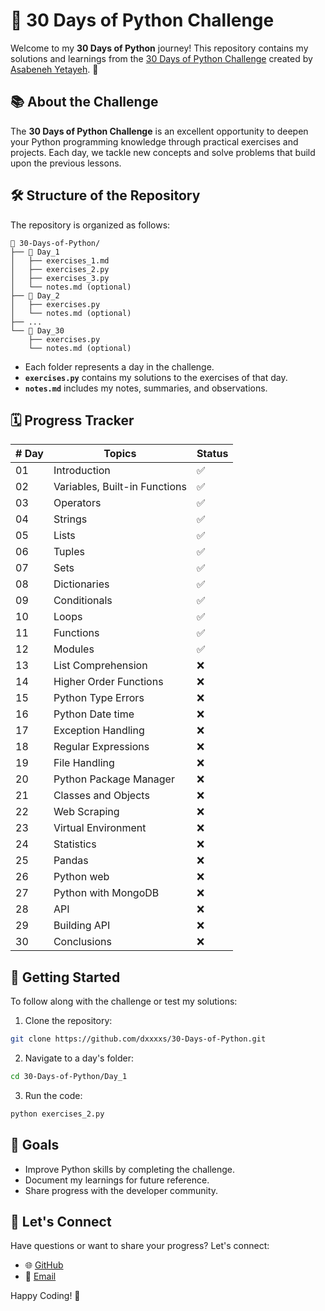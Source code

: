 # 🐍 30 Days of Python Challenge

Welcome to my **30 Days of Python** journey! This repository contains my solutions and learnings from the [30 Days of Python Challenge](https://github.com/Asabeneh/30-Days-Of-Python) created by [Asabeneh Yetayeh](https://github.com/Asabeneh). 🚀

## 📚 About the Challenge

The **30 Days of Python Challenge** is an excellent opportunity to deepen your Python programming knowledge through practical exercises and projects. Each day, we tackle new concepts and solve problems that build upon the previous lessons.

## 🛠️ Structure of the Repository

The repository is organized as follows:

```plaintext
📂 30-Days-of-Python/
├── 📁 Day_1
│   ├── exercises_1.md
│   ├── exercises_2.py
│   ├── exercises_3.py
│   └── notes.md (optional)
├── 📁 Day_2
│   ├── exercises.py
│   └── notes.md (optional)
├── ...
└── 📁 Day_30
    ├── exercises.py
    └── notes.md (optional)
```

- Each folder represents a day in the challenge.
- **`exercises.py`** contains my solutions to the exercises of that day.
- **`notes.md`** includes my notes, summaries, and observations.

## 🗓️ Progress Tracker

| # Day | Topics                        | Status |
| ----- | ----------------------------- | ------ |
| 01    | Introduction                  | ✅      |
| 02    | Variables, Built-in Functions | ✅      |
| 03    | Operators                     | ✅      |
| 04    | Strings                       | ✅      |
| 05    | Lists                         | ✅      |
| 06    | Tuples                        | ✅      |
| 07    | Sets                          | ✅      |
| 08    | Dictionaries                  | ✅      |
| 09    | Conditionals                  | ✅      |
| 10    | Loops                         | ✅      |
| 11    | Functions                     | ✅      |
| 12    | Modules                       | ✅      |
| 13    | List Comprehension            | ❌      |
| 14    | Higher Order Functions        | ❌      |
| 15    | Python Type Errors            | ❌      |
| 16    | Python Date time              | ❌      |
| 17    | Exception Handling            | ❌      |
| 18    | Regular Expressions           | ❌      |
| 19    | File Handling                 | ❌      |
| 20    | Python Package Manager        | ❌      |
| 21    | Classes and Objects           | ❌      |
| 22    | Web Scraping                  | ❌      |
| 23    | Virtual Environment           | ❌      |
| 24    | Statistics                    | ❌      |
| 25    | Pandas                        | ❌      |
| 26    | Python web                    | ❌      |
| 27    | Python with MongoDB           | ❌      |
| 28    | API                           | ❌      |
| 29    | Building API                  | ❌      |
| 30    | Conclusions                   | ❌      |


## 🚀 Getting Started

To follow along with the challenge or test my solutions:

1. Clone the repository:
```bash
git clone https://github.com/dxxxxs/30-Days-of-Python.git
```

2. Navigate to a day's folder:
```bash
cd 30-Days-of-Python/Day_1
```

3. Run the code:
```bash
python exercises_2.py
```

## 📌 Goals
- Improve Python skills by completing the challenge.
- Document my learnings for future reference.
- Share progress with the developer community.

## 💬 Let's Connect
Have questions or want to share your progress? Let's connect:

- 🌐 [GitHub](https://www.linkedin.com/in/oscar-gonzalez-perez-/)
- 📧 [Email](oscargperez00@gmail.com)

Happy Coding! 🚀
